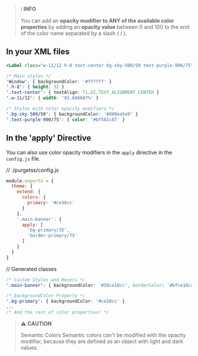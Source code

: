 > ℹ️ **INFO**
>
> You can add an **opacity modifier to ANY of the available color properties** by adding an **opacity value** between 0 and 100 to the end of the color name separated by a slash ( / ).


## In your XML files

```xml
<Label class="w-11/12 h-8 text-center bg-sky-500/50 text-purple-900/75">My Button</Label>
```

```css
/* Main styles */
'Window': { backgroundColor: '#ffffff' }
'.h-8': { height: 32 }
'.text-center': { textAlign: Ti.UI.TEXT_ALIGNMENT_CENTER }
'.w-11/12': { width: '91.666667%' }

/* Styles with color opacity modifiers */
'.bg-sky-500/50': { backgroundColor: '#800ea5e9' }
'.text-purple-900/75': { color: '#bf581c87' }
```

## In the 'apply' Directive
You can also use color opacity modifiers in the `apply` directive in the `config.js` file.

// ./purgetss/config.js
```js
module.exports = {
  theme: {
    extend: {
      colors: {
        primary: '#ce10cc'
      }
    },
    '.main-banner': {
      apply: [
        'bg-primary/35',
        'border-primary/75'
      ]
    }
  }
}
```

// Generated classes
```css
/* Custom Styles and Resets */
'.main-banner': { backgroundColor: '#59ce10cc', borderColor: '#bfce10cc' }

/* backgroundColor Property */
'.bg-primary': { backgroundColor: '#ce10cc' }
...
/* And the rest of color properties! */
```

> ⚠️ **CAUTION**
>
> Semantic Colors
> Semantic colors can't be modified with the opacity modifier, because they are defined as an object with light and dark values.

